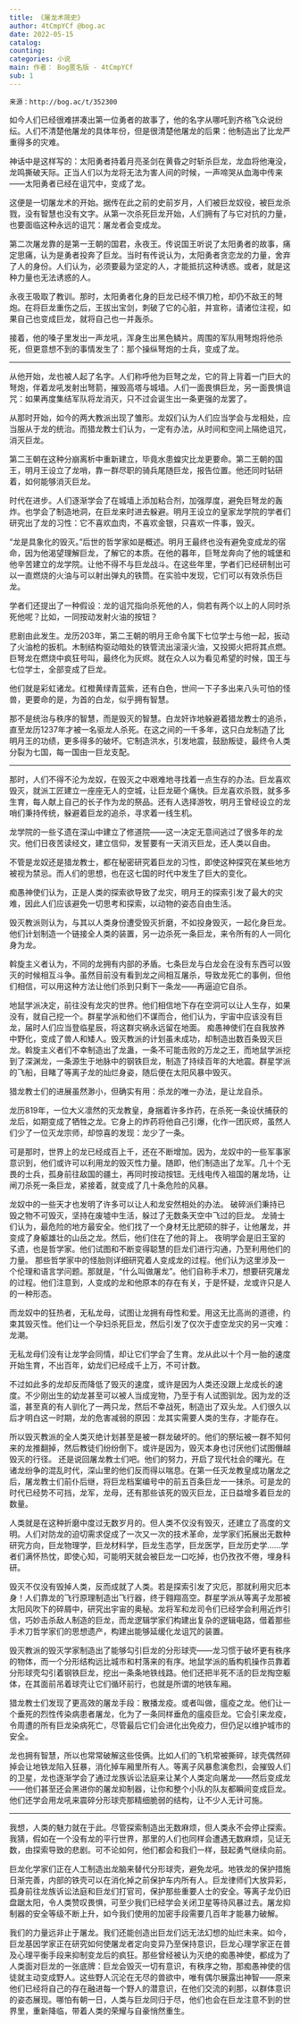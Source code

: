 ```yaml
---
title: 《屠龙术简史》
author: 4tCmpYCf @bog.ac
date: 2022-05-15
catalog: 
counting: 
categories: 小说
main: 作者： Bog匿名版 - 4tCmpYCf
sub: 1
---
```

    来源：http://bog.ac/t/352300

如今人们已经很难拼凑出第一位勇者的故事了，他的名字从哪吒到齐格飞众说纷纭。人们不清楚他屠龙的具体年份，但是很清楚他屠龙的后果：他制造出了比龙严重得多的灾难。

神话中是这样写的：太阳勇者持着月亮圣剑在黄昏之时斩杀巨龙，龙血将他淹没，龙鸣撕破天际。正当人们以为龙将无法为害人间的时候，一声啼哭从血海中传来——太阳勇者已经在诅咒中，变成了龙。

这便是一切屠龙术的开始。据传在此之前的史前岁月，人们被巨龙奴役，被巨龙杀戮，没有智慧也没有文字。从第一次杀死巨龙开始，人们拥有了与它对抗的力量，也要面临这种永远的诅咒：屠龙者会变成龙。

第二次屠龙靠的是第一王朝的国君，永夜王。传说国王听说了太阳勇者的故事，痛定思痛，认为是勇者投奔了巨龙。当时有传说认为，太阳勇者贪恋龙的力量，舍弃了人的身份。人们认为，必须要最为坚定的人，才能抵抗这种诱惑。或者，就是这种力量也无法诱惑的人。

永夜王吸取了教训。那时，太阳勇者化身的巨龙已经不惧刀枪，却仍不敌王的弩炮。在将巨龙重伤之后，王拔出宝剑，刺破了它的心脏，并宣称，请诸位注视，如果自己也变成巨龙，就将自己也一并轰杀。

接着，他的嗓子里发出一声龙吼，浑身生出黑色鳞片。周围的军队用弩炮将他杀死，但更意想不到的事情发生了：那个操纵弩炮的士兵，变成了龙。

---
从他开始，龙也被人起了名字。人们称呼他为巨弩之龙，它的背上背着一门巨大的弩炮，伴着龙吼发射出弩箭，摧毁高塔与城墙。人们一面畏惧巨龙，另一面畏惧诅咒：如果再度集结军队将龙消灭，只不过会诞生出一条更强的龙罢了。

从那时开始，如今的两大教派出现了雏形。龙奴们认为人们应当学会与龙相处，应当服从于龙的统治。而猎龙教士们认为，一定有办法，从时间和空间上隔绝诅咒，消灭巨龙。

第二王朝在这种分崩离析中重新建立，毕竟水患蝗灾比龙更要命。第二王朝的国王，明月王设立了龙哨，靠一群尽职的骑兵尾随巨龙，报告位置。他还同时钻研着，如何能够消灭巨龙。

时代在进步。人们逐渐学会了在城墙上添加粘合剂，加强厚度，避免巨弩龙的轰炸。也学会了制造地洞，在巨龙来时进去躲避。明月王设立的皇家龙学院的学者们研究出了龙的习性：它不喜欢血肉，不喜欢金银，只喜欢一件事，毁灭。

“龙是具象化的毁灭。”后世的哲学家如是概述。明月王最终也没有避免变成龙的宿命，因为他渴望理解巨龙，了解它的本质。在他的暮年，巨弩龙奔向了他的城堡和他辛苦建立的龙学院。让他不得不与巨龙战斗。在这些年里，学者们已经研制出可以一直燃烧的火油与可以射出弹丸的铁筒。在实验中发现，它们可以有效杀伤巨龙。

学者们还提出了一种假设：龙的诅咒指向杀死他的人，倘若有两个以上的人同时杀死他呢？比如，一同按动发射火油的按钮？

悲剧由此发生。龙历203年，第二王朝的明月王命令属下七位学士与他一起，扳动了火油枪的扳机。木制结构驱动暗处的铁管流出滚滚火油，又投掷火把将其点燃。巨弩龙在燃烧中疯狂号叫，最终化为灰烬。就在众人以为看见希望的时候，国王与七位学士，全部变成了巨龙。

他们就是彩虹诸龙。红橙黄绿青蓝紫，还有白色，世间一下子多出来八头可怕的怪兽，更要命的是，为首的白龙，似乎拥有智慧。

那不是统治与秩序的智慧，而是毁灭的智慧。白龙奸诈地躲避着猎龙教士的追杀，直至龙历1237年才被一名驱龙人杀死。在这之间的一千多年，这只白龙制造了比明月王的功绩，更多得多的破坏。它制造洪水，引发地震，鼓励叛徒，最终令人类分裂为七国，每一国由一巨龙支配。

---
那时，人们不得不沦为龙奴，在毁灭之中艰难地寻找着一点生存的办法。巨龙喜欢毁灭，就派工匠建立一座座无人的空城，让巨龙砸个痛快。巨龙喜欢杀戮，就多多生育，每人献上自己的长子作为龙的祭品。还有人选择游牧，明月王曾经设立的龙哨们秉持传统，躲避着巨龙的追杀，寻求着一线生机。

龙学院的一些孓遗在深山中建立了修道院——这一决定无意间逃过了很多年的龙灾。他们日夜苦读经文，建立信仰，发誓要有一天消灭巨龙，还人类以自由。

不管是龙奴还是猎龙教士，都在秘密研究着巨龙的习性，即使这种探究在某些地方被视为禁忌。而人们的思想，也在这七国的时代中发生了巨大的变化。

痴愚神使们认为，正是人类的探索欲导致了龙灾，明月王的探索引发了最大的灾难，因此人们应该避免一切思考和探索，以动物的姿态自由生活。

毁灭教派则认为，与其以人类身份遭受毁灭折磨，不如投身毁灭，一起化身巨龙。他们计划制造一个链接全人类的装置，另一边杀死一条巨龙，来令所有的人一同化身为龙。

斡旋主义者认为，不同的龙拥有内部的矛盾。七条巨龙与白龙会在没有东西可以毁灭的时候相互斗争。虽然目前没有看到龙之间相互屠杀，导致龙死亡的事例，但他们相信，可以用这种方法让他们杀到只剩下一条龙——再逼迫它自杀。

地鼠学派决定，前往没有龙灾的世界。他们相信地下存在空洞可以让人生存，如果没有，就自己挖一个。群星学派和他们不谋而合，他们认为，宇宙中应该没有巨龙，届时人们应当登临星辰，将这群灾祸永远留在地面。
痴愚神使们在自我放养中野化，变成了兽人和矮人。毁灭教派的计划虽未成功，却制造出数百条毁灭巨龙。斡旋主义者们不幸制造出了龙蛊，一条不可能击败的万龙之王，而地鼠学派挖到了深渊龙，一条源生于地脉中的钢铁巨龙，制造了持续百年的大地震。群星学派的飞船，目睹了等离子龙的灿烂身姿，随后便在太阳风暴中毁灭。

猎龙教士们的进展虽然渺小，但确实有用：杀龙的唯一办法，是让龙自杀。

龙历819年，一位大义凛然的灭龙教皇，身捆着许多炸药，在杀死一条设伏捕获的龙后，如期变成了牺牲之龙。它身上的炸药将他自己引爆，化作一团灰烬，虽然人们少了一位灭龙宗师，却惊喜的发现：龙少了一条。

可是那时，世界上的龙已经成百上千，还在不断增加。因为，龙奴中的一些军事家意识到，他们或许可以利用龙的毁灭性力量。随即，他们制造出了龙军。几十个无畏的士兵，孤身前往敌国的疆土，再同时按动按钮。无线电传入祖国的屠龙场，让闸刀杀死一条巨龙，紧接着，就变成了几十条危险的风暴。

龙奴中的一些天才也发明了许多可以让人和龙安然相处的办法。
破碎派们秉持已毁之物不可毁灭，坚持在废墟中生活，躲过了无数条天空中飞过的巨龙。
龙骑士们认为，最危险的地方最安全。他们找了一个身材无比肥硕的胖子，让他屠龙，并变成了身躯雄壮的山岳之龙。然后，他们住在了他的背上。
夜明学会是旧王室的孓遗，也是哲学家。他们试图和不断变得聪慧的巨龙们进行沟通，乃至利用他们的力量。
那些哲学家中的怪胎则详细研究着人变成龙的过程。他们认为这里涉及一个伦理和语言学问题。那就是，“什么叫做屠龙”。他们自称手术刀，想要研究屠龙的过程。他们注意到，人变成的龙和他原本的存在有关，于是怀疑，龙或许只是人的一种形态。

而龙奴中的狂热者，无私龙母，试图让龙拥有母性和爱。用这无比高尚的道德，约束其毁灭性。他们让一个孕妇杀死巨龙，然后引发了仅次于虚空龙灾的另一灾难：龙潮。

无私龙母们没有让龙学会同情，却让它们学会了生育。龙从此以十个月一胎的速度开始生育，不出百年，幼龙们已经成千上万，不可计数。

不过如此多的龙却反而降低了毁灭的速度，或许是因为人类还没跟上龙成长的速度。不少刚出生的幼龙甚至可以被人当成宠物，乃至于有人试图驯龙。因为龙的泛滥，甚至真的有人驯化了一两只龙，然后不幸战死，制造出了双头龙。人们很久以后才明白这一时期，龙的危害减弱的原因：龙其实需要人类的生存，才能存在。

所以毁灭教派的全人类灭绝计划甚至是被一群龙破坏的。他们的祭坛被一群不知何来的龙推翻掉，然后教徒们纷纷倒下。或许是因为，毁灭本身也讨厌他们试图僭越毁灭的行径。
还是说回屠龙教士们吧。他们的努力，开启了现代社会的曙光。在诸龙纷争的混乱时代，深山里的他们反而得以喘息。在第一任灭龙教皇成功屠龙之后，屠龙教士们前仆后继，将巨龙档案编号中的前五百条巨龙一一抹杀。可是龙的时代已经势不可挡，龙军，龙母，还有那些该死的毁灭巨龙，正日益增多着巨龙的数量。

人类就是在这种折磨中度过无数岁月的。但人类不仅没有毁灭，还建立了高度的文明。人们对防龙的迫切需求促成了一次又一次的技术革命，龙学家们拓展出无数种研究方向，巨龙物理学，巨龙材料学，巨龙生态学，巨龙医学，巨龙历史学……学者们满怀热忱，即使心知，可能明天就会被巨龙一口吃掉，也仍孜孜不倦，埋身科研。

毁灭不仅没有毁掉人类，反而成就了人类。若是探索引发了灾厄，那就利用灾厄本身！人们靠龙的飞行原理制造出飞行器，终于翱翔高空。群星学派从等离子龙那被太阳风吹下的碎屑中，研究出宇宙的奥秘。龙将军和龙司令们已经学会利用近炸引信，巧妙击杀敌人制造的巨龙，而龙逻辑学家们构建出复杂的逻辑电路，借着那些手术刀哲学家们的思想遗产，构建出能够延缓化龙诅咒的装置。

毁灭教派的毁灭学家制造出了能够勾引巨龙的分形球壳——龙习惯于破坏更有秩序的物体，而一个分形结构远比城市和村落来的有序。地鼠学派的盾构机操作员靠着分形球壳勾引着钢铁巨龙，挖出一条条地铁线路。他们还把半死不活的巨龙掏空躯体，在其面前吊着球壳让它们循环前行，也就是所谓的地铁车厢。

猎龙教士们发现了更高效的屠龙手段：散播龙疫。或者叫做，瘟疫之龙。他们让一个垂死的烈性传染病患者屠龙，化为了一条同样垂危的瘟疫巨龙。它会引来龙疫，令周遭的所有巨龙染病死亡，尽管最后它们会进化出免疫力，但仍足以维护城市的安全。

龙也拥有智慧，所以也常常破解这些伎俩。比如人们的飞机常被撕碎，球壳偶然碎掉会让地铁龙陷入狂暴，消化掉车厢里所有人。等离子风暴愈演愈烈，会摧毁人们的卫星，龙也逐渐学会了通过龙族诉讼法庭来让某个人类定向屠龙——然后变成龙——他们甚至还会黑进你的屠龙抑制器，让你和整个小队的队友都瞬间变成巨龙。他们还学会用龙吼来震碎分形球壳那精细脆弱的结构，让不少人无计可施。

---
我想，人类的魅力就在于此。尽管探索制造出无数麻烦，但人类永不会停止探索。我猜，假如在一个没有龙的平行世界，那里的人们也同样会遭遇无数麻烦，见证无数，由探索导致的悲剧。可不论如何，他们都会和我们一样，鼓起勇气继续向前。

巨龙化学家们正在人工制造出龙脑来替代分形球壳，避免龙吼。地铁龙的保护措施日渐完善，内部的铁壳可以在消化掉之前保护车内所有人。巨龙律师们大放异彩，孤身前往龙族诉讼法庭和巨龙们打官司，保护那些重要人士的安全。等离子龙仍旧盘踞太阳，令人类赞叹畏惧，可至少我们已经学会关闭卫星等待风暴过去。屠龙抑制器的安全等级不断上升，如今我们使用的加密手段需要几百年才能暴力破解。

我们的力量远非止于屠龙。我们还能创造出巨龙们远无法幻想的灿烂未来。如今，巨龙基因学家正在研究如何使屠龙者定向变异乃至保持意识，巨龙心理学家正在普及心理平衡手段来抑制变龙后的疯狂。那些曾经被认为灭绝的痴愚神使，都成为了人类面对巨龙的一张底牌：巨龙会毁灭一切有意识，有秩序之物，那痴愚神使的信徒就主动变成野人。这些野人沉沦在无尽的兽欲中，唯有偶尔展露出神智——原来他们已经将自己的存在融进每一个野人的潜意识，在他们交流的刹那，以群体意识的姿态展现。哪怕有朝一日，人类与巨龙同归于尽，他们也会在巨龙注意不到的世界里，重新降临，带着人类的荣耀与自豪悄然重生。
